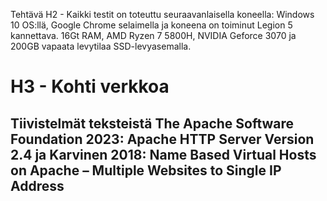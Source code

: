 Tehtävä H2 - Kaikki testit on toteuttu seuraavanlaisella koneella: Windows 10 OS:llä, Google Chrome selaimella ja koneena on toiminut Legion 5 kannettava. 16Gt RAM, AMD Ryzen 7 5800H, NVIDIA Geforce 3070 ja 200GB vapaata levytilaa SSD-levyasemalla.

# H3 - Kohti verkkoa
## Tiivistelmät teksteistä The Apache Software Foundation 2023: Apache HTTP Server Version 2.4 ja Karvinen 2018: Name Based Virtual Hosts on Apache – Multiple Websites to Single IP Address

